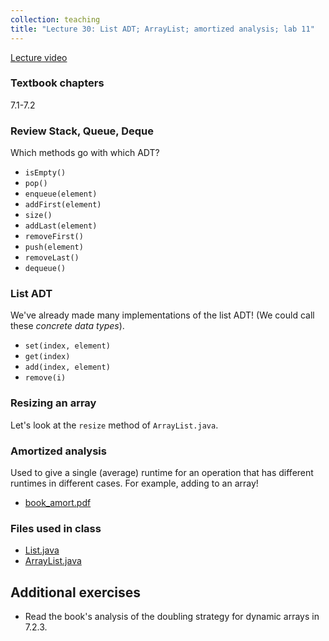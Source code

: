 ```yaml
---
collection: teaching
title: "Lecture 30: List ADT; ArrayList; amortized analysis; lab 11"
---
```


[Lecture video](https://youtu.be/AARbvIkCG0k)

### Textbook chapters
7.1-7.2

### Review Stack, Queue, Deque
Which methods go with which ADT?
* `isEmpty()`
* `pop()`
* `enqueue(element)`
* `addFirst(element)`
* `size()`
* `addLast(element)`
* `removeFirst()`
* `push(element)`
* `removeLast()`
* `dequeue()`

### List ADT
We've already made many implementations of the list ADT! (We could call these
*concrete data types*).

* `set(index, element)`
* `get(index)`
* `add(index, element)`
* `remove(i)`

### Resizing an array
Let's look at the `resize` method of `ArrayList.java`.

### Amortized analysis
Used to give a single (average) runtime for an operation that has different runtimes in
different cases. For example, adding to an array!
* [book_amort.pdf](https://lgw2.github.io/teaching/csci132-fall-2022/lectures/book_amort.pdf)

### Files used in class
* [List.java](https://lgw2.github.io/teaching/csci132-fall-2022/lectures/List.java)
* [ArrayList.java](https://lgw2.github.io/teaching/csci132-fall-2022/lectures/ArrayList.java)

## Additional exercises
* Read the book's analysis of the doubling strategy for dynamic arrays in 7.2.3.
